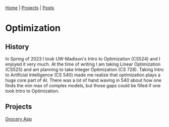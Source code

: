 [Home](index.md) | [Projects](projects.md) | [Posts](posts.md) 

# Optimization
## History
In Spring of 2023 I took UW-Madison's Intro to Optimization (CS524) and I enjoyed it very much. At the time of writing I am taking Linear Optimization (CS525) and am planning to take Integer Optimization (CS 728). Taking Intro to Artificial Intelligence (CS 540) made me realize that optimization plays a huge core part of AI. There was a lot of hand waving in 540 about how one finds the min max of complex models, but those gaps could be filled if one took Intro to Optimization. 

## Projects
[Grocery App](grocery.md)